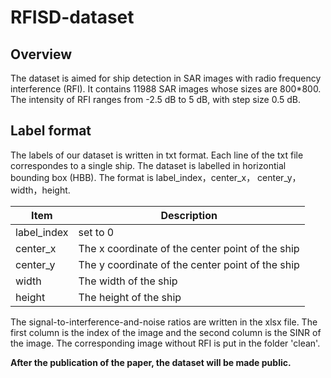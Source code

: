 # RFISD-dataset
## Overview
The dataset is aimed for ship detection in SAR images with radio frequency interference (RFI). It contains 11988 SAR images whose sizes are 800*800. The intensity of RFI ranges from -2.5 dB to 5 dB, with step size 0.5 dB.
## Label format
The labels of our dataset is written in txt format. Each line of the txt file correspondes to a single ship. The dataset is labelled in horizontial bounding box (HBB). The format is label_index，center_x， center_y，width，height.

|Item|Description|
|-|-|
|label_index|set to 0|
|center_x|The x coordinate of the center point of the ship|
|center_y|The y coordinate of the center point of the ship|
|width|The width of the ship|
|height|The height of the ship|

The signal-to-interference-and-noise ratios are written in the xlsx file. The first column is the index of the image and the second column is the SINR of the image.
The corresponding image without RFI is put in the folder 'clean'.

**After the publication of the paper, the dataset will be made public.**
